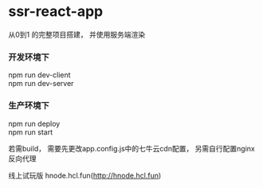 # ssr-react-app
从0到1 的完整项目搭建， 并使用服务端渲染  
### 开发环境下
npm run dev-client  
npm run dev-server 
### 生产环境下 
npm run deploy  
npm run start  

若需build， 需要先更改app.config.js中的七牛云cdn配置， 另需自行配置nginx反向代理

线上试玩版 hnode.hcl.fun(http://hnode.hcl.fun)
